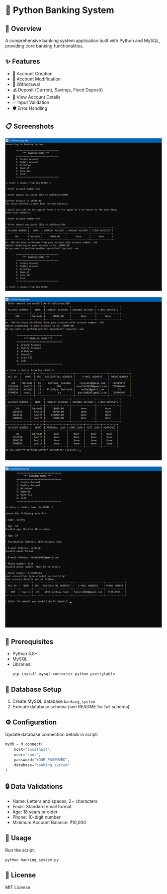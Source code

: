 # 🏦 Python Banking System

## 🌟 Overview
A comprehensive banking system application built with Python and MySQL, providing core banking functionalities.

## ✨ Features
- 📝 Account Creation
- 🔧 Account Modification
- 💸 Withdrawal
- 💰 Deposit (Current, Savings, Fixed Deposit)
- 👀 View Account Details
- ✅ Input Validation
- 🛡️ Error Handling

## 📋 Screenshots
![Account Creation](images/1.jpg)  &nbsp; ![Deposit Screen](images/2.jpg)  &nbsp; ![Account Details](images/3.jpg)

## 🔧 Prerequisites
- Python 3.8+
- MySQL
- Libraries:
  ```
  pip install mysql-connector-python prettytable
  ```

## 💾 Database Setup
1. Create MySQL database `banking_system`
2. Execute database schema (see README for full schema)

## ⚙️ Configuration
Update database connection details in script:
```python
mydb = M.connect(
    host="localhost", 
    user="root", 
    password="YOUR_PASSWORD", 
    database="banking_system"
)
```

## 🔒 Data Validations
- Name: Letters and spaces, 2+ characters
- Email: Standard email format
- Age: 18 years or older
- Phone: 10-digit number
- Minimum Account Balance: ₹10,000

## 🚀 Usage
Run the script:
```
python banking_system.py
```

## 📄 License
MIT License

